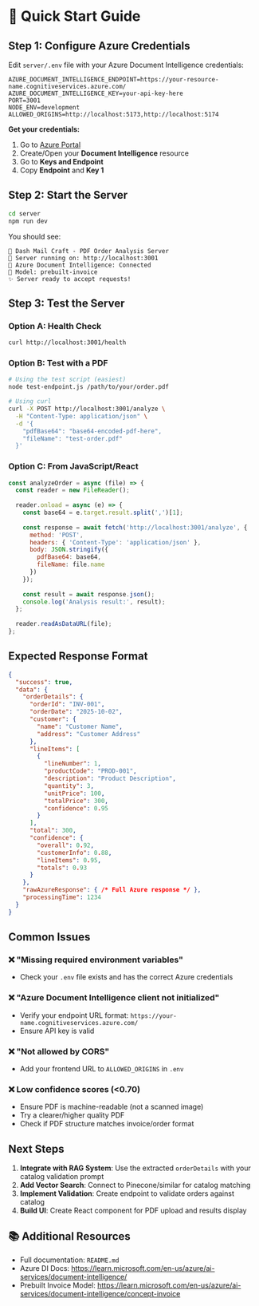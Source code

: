 # 🚀 Quick Start Guide

## Step 1: Configure Azure Credentials

Edit `server/.env` file with your Azure Document Intelligence credentials:

```env
AZURE_DOCUMENT_INTELLIGENCE_ENDPOINT=https://your-resource-name.cognitiveservices.azure.com/
AZURE_DOCUMENT_INTELLIGENCE_KEY=your-api-key-here
PORT=3001
NODE_ENV=development
ALLOWED_ORIGINS=http://localhost:5173,http://localhost:5174
```

**Get your credentials:**
1. Go to [Azure Portal](https://portal.azure.com)
2. Create/Open your **Document Intelligence** resource
3. Go to **Keys and Endpoint**
4. Copy **Endpoint** and **Key 1**

## Step 2: Start the Server

```bash
cd server
npm run dev
```

You should see:
```
🚀 Dash Mail Craft - PDF Order Analysis Server
📡 Server running on: http://localhost:3001
📄 Azure Document Intelligence: Connected
🤖 Model: prebuilt-invoice
✨ Server ready to accept requests!
```

## Step 3: Test the Server

### Option A: Health Check
```bash
curl http://localhost:3001/health
```

### Option B: Test with a PDF
```bash
# Using the test script (easiest)
node test-endpoint.js /path/to/your/order.pdf

# Using curl
curl -X POST http://localhost:3001/analyze \
  -H "Content-Type: application/json" \
  -d '{
    "pdfBase64": "base64-encoded-pdf-here",
    "fileName": "test-order.pdf"
  }'
```

### Option C: From JavaScript/React
```javascript
const analyzeOrder = async (file) => {
  const reader = new FileReader();
  
  reader.onload = async (e) => {
    const base64 = e.target.result.split(',')[1];
    
    const response = await fetch('http://localhost:3001/analyze', {
      method: 'POST',
      headers: { 'Content-Type': 'application/json' },
      body: JSON.stringify({
        pdfBase64: base64,
        fileName: file.name
      })
    });
    
    const result = await response.json();
    console.log('Analysis result:', result);
  };
  
  reader.readAsDataURL(file);
};
```

## Expected Response Format

```json
{
  "success": true,
  "data": {
    "orderDetails": {
      "orderId": "INV-001",
      "orderDate": "2025-10-02",
      "customer": {
        "name": "Customer Name",
        "address": "Customer Address"
      },
      "lineItems": [
        {
          "lineNumber": 1,
          "productCode": "PROD-001",
          "description": "Product Description",
          "quantity": 3,
          "unitPrice": 100,
          "totalPrice": 300,
          "confidence": 0.95
        }
      ],
      "total": 300,
      "confidence": {
        "overall": 0.92,
        "customerInfo": 0.88,
        "lineItems": 0.95,
        "totals": 0.93
      }
    },
    "rawAzureResponse": { /* Full Azure response */ },
    "processingTime": 1234
  }
}
```

## Common Issues

### ❌ "Missing required environment variables"
- Check your `.env` file exists and has the correct Azure credentials

### ❌ "Azure Document Intelligence client not initialized"
- Verify your endpoint URL format: `https://your-name.cognitiveservices.azure.com/`
- Ensure API key is valid

### ❌ "Not allowed by CORS"
- Add your frontend URL to `ALLOWED_ORIGINS` in `.env`

### ❌ Low confidence scores (<0.70)
- Ensure PDF is machine-readable (not a scanned image)
- Try a clearer/higher quality PDF
- Check if PDF structure matches invoice/order format

## Next Steps

1. **Integrate with RAG System**: Use the extracted `orderDetails` with your catalog validation prompt
2. **Add Vector Search**: Connect to Pinecone/similar for catalog matching
3. **Implement Validation**: Create endpoint to validate orders against catalog
4. **Build UI**: Create React component for PDF upload and results display

## 📚 Additional Resources

- Full documentation: `README.md`
- Azure DI Docs: https://learn.microsoft.com/en-us/azure/ai-services/document-intelligence/
- Prebuilt Invoice Model: https://learn.microsoft.com/en-us/azure/ai-services/document-intelligence/concept-invoice
